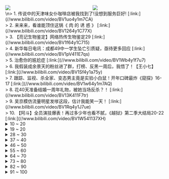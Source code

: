 <div >
<a style="float:left;width:55%;" href = "https://github.com/anuraghazra/github-readme-stats">
   <img src = "https://github-readme-stats.vercel.app/api?username=iuuuuuaena&theme=buefy&show_icons=true"/>
</a>
<a  style="float:right;width:45%" href = "https://github.com/anuraghazra/github-readme-stats">
   <img  src="https://github-readme-stats.vercel.app/api/top-langs/?username=anuraghazra&layout=compact"/>
</a>
</div> \n> 1. 传说中的天津味女仆咖啡店被我找到了!没想到服务巨好! [:link:](//www.bilibili.com/video/BV1uo4y1m7CA) <br>
> 2. 来来来，看谁能顶住这锅《 肉 的 诱 惑 》 [:link:](//www.bilibili.com/video/BV1264y1C77X) <br>
> 3. 【亮记生物鉴定】网络热传生物鉴定29 [:link:](//www.bilibili.com/video/BV1f64y1C715) <br>
> 4. 新华每日电讯：成都49中一学生坠亡引质疑，亟待更多回应 [:link:](//www.bilibili.com/video/BV1pV411E7qs) <br>
> 5. 治愈你的尴尬症 [:link:](//www.bilibili.com/video/BV1Wb4y1f7u7) <br>
> 6. 我假装成余景天的粉丝进了群，打榜、反黑一周后，我悟了！【王小七】 [:link:](//www.bilibili.com/video/BV1Sf4y1a75y) <br>
> 7. 跟踪、监视、杀全家、变态男主竟是实验小白鼠！开年口碑最炸《窥探》16-17 [:link:](//www.bilibili.com/video/BV1w64y1m7AQ) <br>
> 8. 花40天准备结婚一周年礼物，被她当场反杀？！ [:link:](//www.bilibili.com/video/BV13K411F7tr) <br>
> 9. 吴京模仿流量明星发嗲这段，估计我能笑一天！ [:link:](//www.bilibili.com/video/BV1Rq4y1J7ue) <br>
> 10. 【阿斗】全员演技爆表！再过多少年也看不腻，《越狱》第二季大结局20-22 [:link:](//www.bilibili.com/video/BV1W541137XH) <br>
<details>
<summary>10 ~ 20</summary>
> 11. 【逸语道破】成都四十九中事件反思 流量汹汹 真相如何与舆情赛跑 [:link:](//www.bilibili.com/video/BV1qU4y1t7B6) <br>
> 12. 全网爆哭！延乔路的尽头，是繁华大道！9.3高燃民国历史剧《觉醒年代》P11 [:link:](//www.bilibili.com/video/BV1yy4y1p71t) <br>
> 13. 《原神》优菈角色PV——「深夜酒馆的邂逅」 [:link:](//www.bilibili.com/video/BV17b4y1f7Lt) <br>
> 14. 985大学《内卷的名义》 [:link:](//www.bilibili.com/video/BV1z64y127bX) <br>
> 15. 厨师长教你：8种不同的包菜做法，这里总有一款属于你的菜 [:link:](//www.bilibili.com/video/BV1S541137hu) <br>
> 16. 真的能玩！用硬纸板做出超级马里奥【阅片无数Ⅱ 02】 [:link:](//www.bilibili.com/video/BV1rN411o7c4) <br>
> 17. 许可馨回国了？改名了？雨过天晴了？No！ [:link:](//www.bilibili.com/video/BV1XK4y1d7Ab) <br>
> 18. 被美媒骂走狗？郭杰瑞：我不在乎他们的假新闻 [:link:](//www.bilibili.com/video/BV1Ff4y1Y74b) <br>
> 19. 【warma】我的皮卡丘为什么是这样子的？！ [:link:](//www.bilibili.com/video/BV13h411v7ac) <br>
</details>
<details>
<summary>19 ~ 20</summary>
> 20. 作为损失最大的UP之一，打断牙也得下架，不妥协 [:link:](//www.bilibili.com/video/BV1Zq4y1J7p4) <br>
> 21. 成都49中的悲剧过后，我看到了颜色革命的影子 [:link:](//www.bilibili.com/video/BV1Rf4y1a7jC) <br>
> 22. 靠谱盘点119：谁才是鱼？RNG全胜出线，DFM上演热血少年漫，DK：我跟鱼打起来了 [:link:](//www.bilibili.com/video/BV1kV411E7W6) <br>
> 23. 华农兄弟：红烧肉不听话，准备把它收拾了，结果一波三折 [:link:](//www.bilibili.com/video/BV13Q4y1o7on) <br>
> 24. 人类早期灭蚊行动的珍贵影像 [:link:](//www.bilibili.com/video/BV1ff4y1a7nB) <br>
> 25. 葛大爷在三十年前就给我们上了一课！ [:link:](//www.bilibili.com/video/BV1hA411G7FZ) <br>
> 26. 戰   回   術   咒 [:link:](//www.bilibili.com/video/BV1wB4y1w7Lm) <br>
> 27. 我只会心疼哥哥⚡京剧版⚡ [:link:](//www.bilibili.com/video/BV1so4y1m7cn) <br>
> 28. 【4K】两两面包夹两芝士夹面包 [:link:](//www.bilibili.com/video/BV1yb4y1f7Yy) <br>
</details>
<details>
<summary>28 ~ 30</summary>
> 29. 技嘉官网台独言论不能忍！必须声讨！ [:link:](//www.bilibili.com/video/BV1V5411u7NG) <br>
> 30. 珍贵记录！13年前，15名空降兵5000米纵身一跃 [:link:](//www.bilibili.com/video/BV1c54y1L7No) <br>
> 31. 【4K60FPS】卢冠廷《一生所爱》神级现场！人生一定要看的现场！ [:link:](//www.bilibili.com/video/BV1nV411E7RX) <br>
> 32. 【全明星】一路向北 [:link:](//www.bilibili.com/video/BV1i64y1C7tC) <br>
> 33. “我小姨说，这个人能救你的命，跟着他…” [:link:](//www.bilibili.com/video/BV1Ph411v77P) <br>
> 34. 一口气看完《生化危机》系列剧情！入门生化系列就是这么简单！ [:link:](//www.bilibili.com/video/BV1pq4y177QX) <br>
> 35. G7商讨如何”控制“中国，竟与八国联军如此相像 [:link:](//www.bilibili.com/video/BV1fh411e7hY) <br>
> 36. 我得癌症了，我不卷了，祝大家身体健康～ [:link:](//www.bilibili.com/video/BV1SN411o7Hy) <br>
> 37. 【老番茄】史上最骚魔法师！ [:link:](//www.bilibili.com/video/BV1M64y1m7gA) <br>
</details>
<details>
<summary>37 ~ 40</summary>
> 38. 袁隆平团队再传喜讯！新型超级杂交水稻亩产2005.66斤，能多养活数亿人 [:link:](//www.bilibili.com/video/BV1D64y1C7KF) <br>
> 39. 一个中国底线不容触碰，商单不做了，技嘉道歉！ [:link:](//www.bilibili.com/video/BV1k64y1C7W5) <br>
> 40. “有一种捧杀，叫白衣天使” [:link:](//www.bilibili.com/video/BV1Zh411e7sg) <br>
> 41. 这个操作你给打多少分？ [:link:](//www.bilibili.com/video/BV1nb4y1f7A2) <br>
> 42. 阴阳合同！空壳公司！娱乐圈是如何沦为不法收入的最好合作伙伴的？ [:link:](//www.bilibili.com/video/BV1M64y1m7tN) <br>
> 43. 鲨鱼被捕后当场干饭 [:link:](//www.bilibili.com/video/BV1if4y1a7UH) <br>
> 44. 余景天粉丝：“他们只是失去了生命，我哥哥失去的可是出道机会”？？ [:link:](//www.bilibili.com/video/BV1MU4y1t7mD) <br>
> 45. 【潘嘎·打疫苗 】2022年春晚小品 [:link:](//www.bilibili.com/video/BV1Cy4y1p7NU) <br>
> 46. 极度羞耻！变身肌肉男给美少女当街庆生！她的反应竟然是....？ [:link:](//www.bilibili.com/video/BV1bq4y177ig) <br>
</details>
<details>
<summary>46 ~ 50</summary>
> 47. 螺蛳粉里竟没有螺蛳肉，小伙怒炒5斤螺蛳一次性吃到够，真解馋 [:link:](//www.bilibili.com/video/BV1Fh411v76A) <br>
> 48. 蟹坚强终章 [:link:](//www.bilibili.com/video/BV1N64y1m7NB) <br>
> 49. 2000RMB能抽到什么奖品？跟飞社长一起玩扭蛋机！ [:link:](//www.bilibili.com/video/BV1YQ4y1o7WK) <br>
> 50. 喂！都进来hea!【不饮茶非好汉】 [:link:](//www.bilibili.com/video/BV1z64y1C7Qk) <br>
> 51. “心不妥协，行不受限” [:link:](//www.bilibili.com/video/BV1Rf4y1a7d5) <br>
> 52. 【抖抖村】学画画全攻略 | 绘画基本功总集篇 [:link:](//www.bilibili.com/video/BV1BQ4y1o78F) <br>
> 53. “我们青年不睡觉，难道起来把你们挂在路灯上吗!  ” [:link:](//www.bilibili.com/video/BV1zv41157cd) <br>
> 54. 使命最后的召唤 [:link:](//www.bilibili.com/video/BV1Uh411e7nE) <br>
> 55. 不能说的猫腻 [:link:](//www.bilibili.com/video/BV1aU4y1t7S2) <br>
</details>
<details>
<summary>55 ~ 60</summary>
> 56. 饮茶循环 [:link:](//www.bilibili.com/video/BV1WV411E76K) <br>
> 57. 【嘟督咆哮解说】霸道大姐A死我！《生化危机8：屯儿》（第一话） [:link:](//www.bilibili.com/video/BV1Gf4y1Y7vJ) <br>
> 58. 我就说登陆界面这个胖子怎么那么眼熟，还有这BGM [:link:](//www.bilibili.com/video/BV12p4y147zs) <br>
> 59. 中国为什么花大力气禁毒？这不是电影，子弹已经压满了！ [:link:](//www.bilibili.com/video/BV1Mh411v7ay) <br>
> 60. 史上最爱撕X综艺！比甄嬛传还爱勾心斗角！《完美假期》全解说（持续更新中） [:link:](//www.bilibili.com/video/BV1M64y1m76e) <br>
> 61. 【罗翔】母亲锤杀欲性侵女儿的继父，到底算不算正当防卫？ [:link:](//www.bilibili.com/video/BV1Jo4y1m7Xp) <br>
> 62. 【逗鱼时刻】第301期 国服第一雪崩是怎么练成的 [:link:](//www.bilibili.com/video/BV1BA411G7hE) <br>
> 63. 当年火爆B站的【权御天下】究竟有多燃！ [:link:](//www.bilibili.com/video/BV1Qq4y177Ek) <br>
> 64. 同行：看到添加剂我就知道，这个配方正宗了！ [:link:](//www.bilibili.com/video/BV1Ph411U7E6) <br>
</details>
<details>
<summary>64 ~ 70</summary>
> 65. 【曾涵江Cup】B站朋友我来了！非常开心能和大家在这里共续前缘！ [:link:](//www.bilibili.com/video/BV1t5411u7Jt) <br>
> 66. 【与世界说】乌合麒麟：一幅画可以传递出什么样的能量？ [:link:](//www.bilibili.com/video/BV14K4y1d7kQ) <br>
> 67. 【凤凰传奇演唱会02】曾毅也能唱高音【光芒】 [:link:](//www.bilibili.com/video/BV1Jo4y1m7HC) <br>
> 68. 【时代少年团】拆家vlog《把庭院装扮的更漂亮吧~》 [:link:](//www.bilibili.com/video/BV1BV411E7QA) <br>
> 69. 【钢琴】《生化危机》系列安全屋音乐串烧 [:link:](//www.bilibili.com/video/BV1GB4y1F7Gx) <br>
> 70. ⏰饮茶时间到~⏰ [:link:](//www.bilibili.com/video/BV1Ny4y1W7Ps) <br>
> 71. 为什么二战法国会成为一个笑话？【为什么历史23】 [:link:](//www.bilibili.com/video/BV1M64y1m7tQ) <br>
> 72. 怒怼马云，嘲笑潘石屹！狠人曹德旺10大金句 [:link:](//www.bilibili.com/video/BV1Nv41157kP) <br>
> 73. 「身 法」 [:link:](//www.bilibili.com/video/BV1qV411E7mB) <br>
</details>
<details>
<summary>73 ~ 80</summary>
> 74. 【新闻猿播】锁算力版30系显卡目前是“三无”产品 [:link:](//www.bilibili.com/video/BV12K4y1A7CS) <br>
> 75. 姐 妹 私 房 1.0 [:link:](//www.bilibili.com/video/BV1Lb4y1f78Z) <br>
> 76. 【明日方舟】3000块全没了！各位喝醉了一定要管好自己，我真服了！ [:link:](//www.bilibili.com/video/BV1cf4y1W771) <br>
> 77. 向阳而生，与梦盛开✧【这才是少女活力呀！】✧ [:link:](//www.bilibili.com/video/BV1Ev41157ie) <br>
> 78. 40年前的天才设计，被我随手一解就开了？ [:link:](//www.bilibili.com/video/BV1U64y1276F) <br>
> 79. 试吃非常罕见的正龙虾，刺身极品，做龙虾咖喱面绝了 [:link:](//www.bilibili.com/video/BV17A411G7hg) <br>
> 80. 吃完这一碗，我感觉身上每个毛孔都打开了 [:link:](//www.bilibili.com/video/BV1kK4y1A7Lf) <br>
> 81. 《B 界 西 游 大 战》 [:link:](//www.bilibili.com/video/BV1bU4y1t7ED) <br>
> 82. 《兄 弟 们，有 挂》 [:link:](//www.bilibili.com/video/BV13p4y1t7qK) <br>
</details>
<details>
<summary>82 ~ 90</summary>
> 83. ⚡⚡两面包夹芝士⚡⚡ [:link:](//www.bilibili.com/video/BV1Zy4y1s7ow) <br>
> 84. “晚上好”，久等了！《毒液2》全球首支预告震撼来袭！ [:link:](//www.bilibili.com/video/BV1Tv41157eM) <br>
> 85. 【罗云熙】我怂了，这么奇葩的火锅蘸料真下不去嘴！ [:link:](//www.bilibili.com/video/BV1AK4y1o7mC) <br>
> 86. 这座“肉山”价值“千金”，山东实在老板凌晨3点买肉，花6小时制作，靠它养活一家老小 [:link:](//www.bilibili.com/video/BV1YQ4y1o7SF) <br>
> 87. 为什么开台宝马，法拉利车主叫我大哥？？ [:link:](//www.bilibili.com/video/BV1sb4y1f7tt) <br>
> 88. 2W日元挑战奇葩日本游戏王娃娃机，竟然一发就中大奖？！ [:link:](//www.bilibili.com/video/BV1Y64y1C7f8) <br>
> 89. 印度疫情全面失控：伯伯接种了疫苗还是感染去世，农村成了人间“地狱” [:link:](//www.bilibili.com/video/BV1Zh411e792) <br>
> 90. 偷台军F16战机教程(2)，降落厦门机场指南 [:link:](//www.bilibili.com/video/BV1iU4y1t7Zd) <br>
> 91. 你是舔狗吗？莫崽 [:link:](//www.bilibili.com/video/BV1wo4y1m7m3) <br>
</details>
<details>
<summary>91 ~ 100</summary>
> 92. 【医学博士】如何戒掉手机？｜熬夜玩手机是如何把你变丑的？ [:link:](//www.bilibili.com/video/BV1vv41157xT) <br>
> 93. 和女朋友开房遭遇扫黄  警官非说是卖淫嫖娼 给张三都整迷茫了 [:link:](//www.bilibili.com/video/BV1Dh411e7o7) <br>
> 94. 酣睡中的小伙儿被阿特强制开机，原因竟然是。。。 [:link:](//www.bilibili.com/video/BV1sh411v7kd) <br>
> 95. 倒牛奶算什么，我家哥哥可是失去出道的机会了呢！ [:link:](//www.bilibili.com/video/BV1Af4y1W7z1) <br>
> 96. 【好朋友】沉迷赌博 【一颗币】来戒赌 [:link:](//www.bilibili.com/video/BV1B64y1C752) <br>
> 97. 【36氪】我从人口普查里看到3个关键数据，关乎未来结婚生子和买房 [:link:](//www.bilibili.com/video/BV1WA411G7Y8) <br>
> 98. 几块钱解决【嘴角黑】【关节黑】【屁股蛋儿黑】！ [:link:](//www.bilibili.com/video/BV1fU4y1t7bK) <br>
> 99. 我⚡们⚡联⚡合！ [:link:](//www.bilibili.com/video/BV1m64y127nt) <br>
> 100. 【睡前消息273】“天下第一县”财政不行，要不要学浙江？ [:link:](//www.bilibili.com/video/BV1N64y1m73i) <br>
</details>
